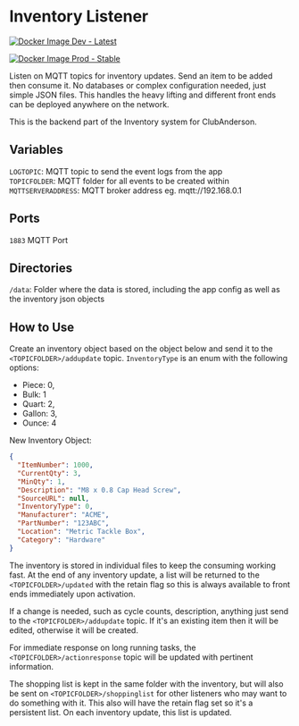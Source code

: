 # Inventory Listener

[![Docker Image Dev - Latest](https://github.com/TheMrAnderson/InventoryListener/actions/workflows/docker-dev.yml/badge.svg?branch=dev)](https://github.com/TheMrAnderson/InventoryListener/actions/workflows/docker-dev.yml)

[![Docker Image Prod - Stable](https://github.com/TheMrAnderson/InventoryListener/actions/workflows/docker-prod.yml/badge.svg)](https://github.com/TheMrAnderson/InventoryListener/actions/workflows/docker-prod.yml)

Listen on MQTT topics for inventory updates. Send an item to be added then consume it.  No databases or complex configuration needed, just simple JSON files.  This handles the heavy lifting and different front ends can be deployed anywhere on the network.

This is the backend part of the Inventory system for ClubAnderson.

## Variables

`LOGTOPIC`: MQTT topic to send the event logs from the app<br/>
`TOPICFOLDER`: MQTT folder for all events to be created within<br/>
`MQTTSERVERADDRESS`: MQTT broker address eg. mqtt://192.168.0.1<br/>

## Ports

`1883` MQTT Port<br/>

## Directories

`/data`: Folder where the data is stored, including the app config as well as the inventory json objects<br/>

## How to Use

Create an inventory object based on the object below and send it to the `<TOPICFOLDER>/addupdate` topic.  `InventoryType` is an enum with the following options:

- Piece: 0,
- Bulk: 1
- Quart: 2,
- Gallon: 3,
- Ounce: 4

New Inventory Object:

```json
{
  "ItemNumber": 1000,
  "CurrentQty": 3,
  "MinQty": 1,
  "Description": "M8 x 0.8 Cap Head Screw",
  "SourceURL": null,
  "InventoryType": 0,
  "Manufacturer": "ACME",
  "PartNumber": "123ABC",
  "Location": "Metric Tackle Box",
  "Category": "Hardware"
}

```

The inventory is stored in individual files to keep the consuming working fast.  At the end of any inventory update, a list will be returned to the `<TOPICFOLDER>/updated` with the retain flag so this is always available to front ends immediately upon activation.

If a change is needed, such as cycle counts, description, anything just send to the `<TOPICFOLDER>/addupdate` topic.  If it's an existing item then it will be edited, otherwise it will be created.

For immediate response on long running tasks, the `<TOPICFOLDER>/actionresponse` topic will be updated with pertinent information.

The shopping list is kept in the same folder with the inventory, but will also be sent on `<TOPICFOLDER>/shoppinglist` for other listeners who may want to do something with it.  This also will have the retain flag set so it's a persistent list.  On each inventory update, this list is updated.

